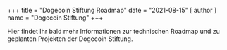 +++ title = "Dogecoin Stiftung Roadmap" date = "2021-08-15" [ author ] name = "Dogecoin Stiftung" +++

Hier findet Ihr bald mehr Informationen zur technischen Roadmap und zu geplanten Projekten der Dogecoin Stiftung.
